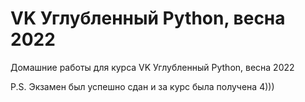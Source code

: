 # VK Углубленный Python, весна 2022
Домашние работы для курса VK Углубленный Python, весна 2022

P.S. Экзамен был успешно сдан и за курс была получена 4)))

